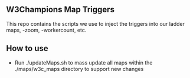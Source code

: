 ## W3Champions Map Triggers
This repo contains the scripts we use to inject the triggers into our ladder maps, -zoom, -workercount, etc.

## How to use
* Run ./updateMaps.sh to mass update all maps within the ./maps/w3c_maps directory to support new changes
